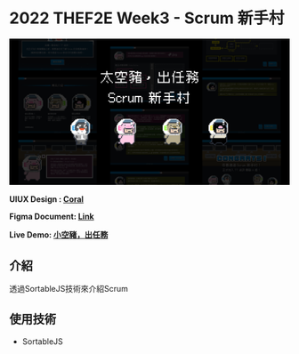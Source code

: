 # 2022 THEF2E Week3 - Scrum 新手村

![image](https://github.com/potatoleee/2022THEF2E_3_Scrum/blob/main/assets/images/cover.svg)

**UIUX Design : [Coral](https://2022.thef2e.com/users/12061549261449593305)**

**Figma Document: [Link](https://www.figma.com/file/SiglTBFxYLEYIyQpzUqqny/week3_scrum-quickguide?node-id=215%3A33118&t=CVjg6O2ENFqejZ9x-0)**

**Live Demo: [小空豬，出任務](https://potatoleee.github.io/2022THEF2E_3_Scrum/)**

## 介紹
透過SortableJS技術來介紹Scrum

## 使用技術 

* SortableJS 
